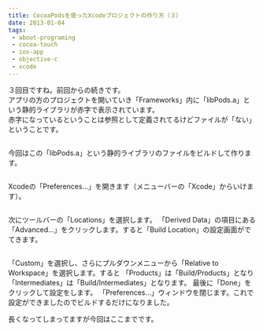 ```yaml
---
title: CocoaPodsを使ったXcodeプロジェクトの作り方（３）
date: 2013-01-04
tags: 
 - about-programing
 - cocoa-touch
 - ios-app
 - objective-c
 - xcode
---
```


３回目ですね。前回からの続きです。<br>
アプリの方のプロジェクトを開いていき「Frameworks」内に「libPods.a」という静的ライブラリが赤字で表示されています。<br>
赤字になっているということは参照として定義されてるけどファイルが「ない」ということです。

<!-- more -->

<p><img src="https://farm9.staticflickr.com/8213/8340695197_94a186e587_o.png" alt="" /></p>

今回はこの「libPods.a」という静的ライブラリのファイルをビルドして作ります。

<p><img src="https://farm9.staticflickr.com/8500/8349673938_2d232b3862.jpg" alt="" /></p>

Xcodeの「Preferences...」を開きます（メニューバーの「Xcode」からいけます）。

<p><img src="https://farm9.staticflickr.com/8215/8340721573_29256da6ce.jpg" alt="" /></p>

次にツールバーの「Locations」を選択します。
「Derived Data」の項目にある「Advanced...」をクリックします。すると「Build Location」の設定画面がでてきます。

<p><img src="https://farm9.staticflickr.com/8083/8340721497_5ee51058c1.jpg" alt="" /></p>

「Custom」を選択し、さらにプルダウンメニューから「Relative to Workspace」を選択します。すると
「Products」は「Build/Products」となり「Intermediates」は「Build/Intermediates」となります。
最後に「Done」をクリックして設定をします。
「Preferences...」ウィンドウを閉じます。これで設定ができましたのでビルドするだけになりました。

長くなってしまってますが今回はここまでです。
